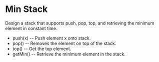 # Min Stack

Design a stack that supports push, pop, top, and retrieving the minimum element in constant time.  

* push(x) -- Push element x onto stack.  
* pop() -- Removes the element on top of the stack.  
* top() -- Get the top element.  
* getMin() -- Retrieve the minimum element in the stack.  

